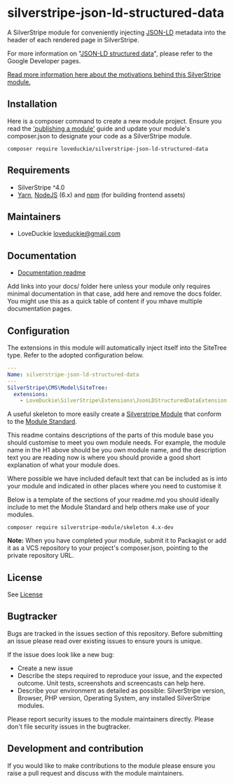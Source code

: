 # silverstripe-json-ld-structured-data

A SilverStripe module for conveniently injecting [JSON-LD](https://json-ld.org/) metadata into the header of each rendered page in SilverStripe.

For more information on "[JSON-LD structured data](https://developers.google.com/search/docs/advanced/structured-data/intro-structured-data)", please refer to the Google Developer pages.

[Read more information here about the motivations behind this SilverStripe module.](https://theloveduckie.codes/blog/silverstripe-and-json-ld-structured-data)

## Installation

Here is a composer command to create a new module project. Ensure you read the
['publishing a module'](https://docs.silverstripe.org/en/developer_guides/extending/how_tos/publish_a_module/) guide
and update your module's composer.json to designate your code as a SilverStripe module. 

```shell
composer require loveduckie/silverstripe-json-ld-structured-data
```

## Requirements

* SilverStripe ^4.0
* [Yarn](https://yarnpkg.com/lang/en/), [NodeJS](https://nodejs.org/en/) (6.x) and [npm](https://npmjs.com) (for building
  frontend assets)

## Maintainers
 * LoveDuckie <loveduckie@gmail.com>

## Documentation
 * [Documentation readme](docs/en/readme.md)

Add links into your docs/<language> folder here unless your module only requires minimal documentation 
in that case, add here and remove the docs folder. You might use this as a quick table of content if you
mhave multiple documentation pages.
    
## Configuration
    
The extensions in this module will automatically inject itself into the SiteTree type. Refer to the adopted configuration below.

```yaml
---
Name: silverstripe-json-ld-structured-data
---
SilverStripe\CMS\Model\SiteTree:
  extensions:
    - LoveDuckie\SilverStripe\Extensions\JsonLDStructuredDataExtension
```

A useful skeleton to more easily create a [Silverstripe Module](https://docs.silverstripe.org/en/4/developer_guides/extending/modules/) that conform to the
[Module Standard](https://docs.silverstripe.org/en/developer_guides/extending/modules/#module-standard).

This readme contains descriptions of the parts of this module base you should customise to meet you own module needs.
For example, the module name in the H1 above should be you own module name, and the description text you are reading now
is where you should provide a good short explanation of what your module does.

Where possible we have included default text that can be included as is into your module and indicated in 
other places where you need to customise it

Below is a template of the sections of your readme.md you should ideally include to met the Module Standard 
and help others make use of your modules.

```
composer require silverstripe-module/skeleton 4.x-dev
```

**Note:** When you have completed your module, submit it to Packagist or add it as a VCS repository to your
project's composer.json, pointing to the private repository URL.

## License
See [License](license.md)
 
## Bugtracker
Bugs are tracked in the issues section of this repository. Before submitting an issue please read over 
existing issues to ensure yours is unique. 
 
If the issue does look like a new bug:
 
 - Create a new issue
 - Describe the steps required to reproduce your issue, and the expected outcome. Unit tests, screenshots 
 and screencasts can help here.
 - Describe your environment as detailed as possible: SilverStripe version, Browser, PHP version, 
 Operating System, any installed SilverStripe modules.
 
Please report security issues to the module maintainers directly. Please don't file security issues in the bugtracker.
 
## Development and contribution
If you would like to make contributions to the module please ensure you raise a pull request and discuss with the module maintainers.
